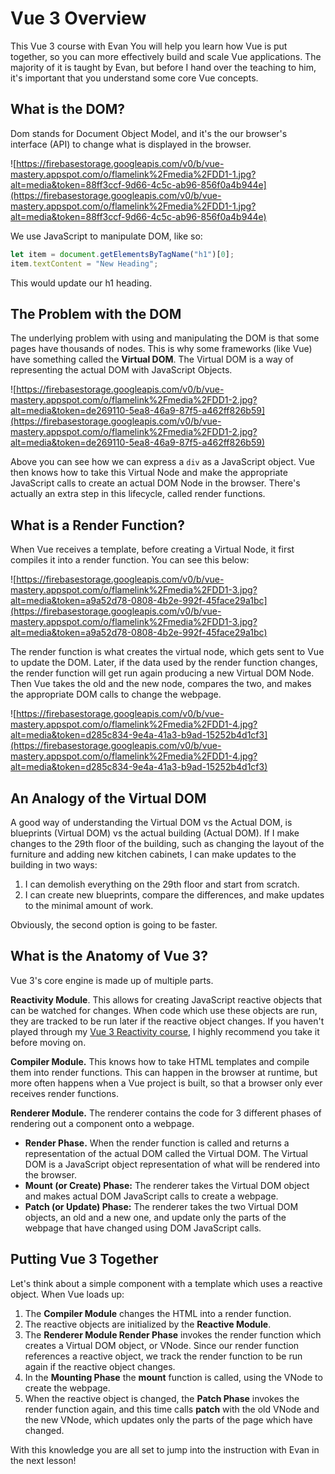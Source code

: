 # Vue 3 Overview

This Vue 3 course with Evan You will help you learn how Vue is put together, so you can more effectively build and scale Vue applications.  The majority of it is taught by Evan, but before I hand over the teaching to him, it's important that you understand some core Vue concepts.

## What is the DOM?

Dom stands for Document Object Model, and it's the our browser's interface (API) to change what is displayed in the browser.

![https://firebasestorage.googleapis.com/v0/b/vue-mastery.appspot.com/o/flamelink%2Fmedia%2FDD1-1.jpg?alt=media&token=88ff3ccf-9d66-4c5c-ab96-856f0a4b944e](https://firebasestorage.googleapis.com/v0/b/vue-mastery.appspot.com/o/flamelink%2Fmedia%2FDD1-1.jpg?alt=media&token=88ff3ccf-9d66-4c5c-ab96-856f0a4b944e)

We use JavaScript to manipulate DOM, like so:

```javascript
let item = document.getElementsByTagName("h1")[0];
item.textContent = "New Heading";
```

This would update our h1 heading.

## The Problem with the DOM

The underlying problem with using and manipulating the DOM is that some pages have thousands of nodes.  This is why some frameworks (like Vue) have something called the **Virtual DOM**.  The Virtual DOM is a way of representing the actual DOM with JavaScript Objects.

![https://firebasestorage.googleapis.com/v0/b/vue-mastery.appspot.com/o/flamelink%2Fmedia%2FDD1-2.jpg?alt=media&token=de269110-5ea8-46a9-87f5-a462ff826b59](https://firebasestorage.googleapis.com/v0/b/vue-mastery.appspot.com/o/flamelink%2Fmedia%2FDD1-2.jpg?alt=media&token=de269110-5ea8-46a9-87f5-a462ff826b59)

Above you can see how we can express a `div` as a JavaScript object.  Vue then knows how to take this Virtual Node and make the appropriate JavaScript calls to create an actual DOM Node in the browser.  There's actually an extra step in this lifecycle, called render functions.

## What is a Render Function?

When Vue receives a template, before creating a Virtual Node, it first compiles it into a render function.  You can see this below:

![https://firebasestorage.googleapis.com/v0/b/vue-mastery.appspot.com/o/flamelink%2Fmedia%2FDD1-3.jpg?alt=media&token=a9a52d78-0808-4b2e-992f-45face29a1bc](https://firebasestorage.googleapis.com/v0/b/vue-mastery.appspot.com/o/flamelink%2Fmedia%2FDD1-3.jpg?alt=media&token=a9a52d78-0808-4b2e-992f-45face29a1bc)

The render function is what creates the virtual node, which gets sent to Vue to update the DOM.  Later, if the data used by the render function changes, the render function will get run again producing a new Virtual DOM Node.  Then Vue takes the old and the new node, compares the two, and makes the appropriate DOM calls to change the webpage.

![https://firebasestorage.googleapis.com/v0/b/vue-mastery.appspot.com/o/flamelink%2Fmedia%2FDD1-4.jpg?alt=media&token=d285c834-9e4a-41a3-b9ad-15252b4d1cf3](https://firebasestorage.googleapis.com/v0/b/vue-mastery.appspot.com/o/flamelink%2Fmedia%2FDD1-4.jpg?alt=media&token=d285c834-9e4a-41a3-b9ad-15252b4d1cf3)

## An Analogy of the Virtual DOM

A good way of understanding the Virtual DOM vs the Actual DOM, is blueprints (Virtual DOM) vs the actual building (Actual DOM).  If I make changes to the 29th floor of the building, such as changing the layout of the furniture and adding new kitchen cabinets, I can make updates to the building in two ways:

1. I can demolish everything on the 29th floor and start from scratch.
2. I can create new blueprints, compare the differences, and make updates to the minimal amount of work.

Obviously, the second option is going to be faster.

## What is the Anatomy of Vue 3?

Vue 3's core engine is made up of multiple parts.

**Reactivity Module**. This allows for creating JavaScript reactive objects that can be watched for changes. When code which use these objects are run, they are tracked to be run later if the reactive object changes.  If you haven't played through my [Vue 3 Reactivity course](https://www.vuemastery.com/courses/vue-3-reactivity/vue3-reactivity/), I highly recommend you take it before moving on.

**Compiler Module.** This knows how to take HTML templates and compile them into render functions. This can happen in the browser at runtime, but more often happens when a Vue project is built, so that a browser only ever receives render functions.

**Renderer Module.** The renderer contains the code for 3 different phases of rendering out a component onto a webpage.

- **Render Phase.** When the render function is called and returns a representation of the actual DOM called the Virtual DOM. The Virtual DOM is a JavaScript object representation of what will be rendered into the browser.
- **Mount (or Create) Phase:** The renderer takes the Virtual DOM object and makes actual DOM JavaScript calls to create a webpage.
- **Patch (or Update) Phase:** The renderer takes the two Virtual DOM objects, an old and a new one, and update only the parts of the webpage that have changed using DOM JavaScript calls.

## Putting Vue 3 Together

Let's think about a simple component with a template which uses a reactive object. When Vue loads up:

1. The **Compiler Module** changes the HTML into a render function.
2. The reactive objects are initialized by the **Reactive Module**.
3. The **Renderer Module Render Phase** invokes the render function which creates a Virtual DOM object, or VNode. Since our render function references a reactive object, we track the render function to be run again if the reactive object changes.
4. In the **Mounting Phase** the **mount** function is called, using the VNode to create the webpage.
5. When the reactive object is changed, the **Patch Phase** invokes the render function again, and this time calls **patch** with the old VNode and the new VNode, which updates only the parts of the page which have changed.

With this knowledge you are all set to jump into the instruction with Evan in the next lesson!

